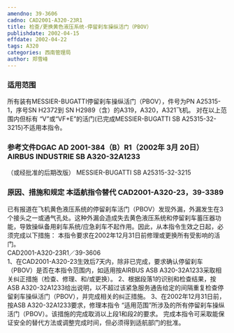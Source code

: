```yaml
---
amendno: 39-3606
cadno: CAD2001-A320-23R1
title: 检查/更换黄色液压系统-停留刹车操纵活门（PBOV）
publishdate: 2002-04-15
effdate: 2002-04-22
tags: A320
categories: 西南管理局
author: 郑雪峰
---
```


### 适用范围 
所有装有MESSIER-BUGATTI停留刹车操纵活门（PBOV），件号为PN A25315-1，序号SN H2372到 SN H2989（含）的A319，A320，A321飞机。    对在以上范围内但标有 “V”或“VF+E”的活门(已完成MESSIER-BUGATTI SB A25315-32-3215)不适用本指令。

### 参考文件DGAC AD 2001-384（B）R1（2002年 3月 20日） AIRBUS INDUSTRIE SB A320-32A1233
（或经批准的后期改版）
    MESSIER-BUGATTI SB A25315-32-3215

### 原因、措施和规定 本适航指令替代 CAD2001-A320-23，39-3389
已有报道在飞机黄色液压系统的停留刹车活门（PBOV）发现外漏，外漏发生在3个接头之一或通气孔处。这种外漏会造成失去黄色液压系统和停留刹车蓄压器功能，导致操纵备用刹车系统/应急刹车不起作用。因此，从本指令生效之日起，必须完成以下措施： 
    本指令要求在2002年12月31日前修理或更换所有受影响的活门。      
  CAD2001-A320-23R1／39-3606   
    1、在CAD2001-A320-23生效后7天内，除非已完成，要求确认停留刹车（PBOV）是否在本指令范围内，如适用按AIRBUS ASB A320-32A1233采取相关纠正措施（检查、修理、和/或更换）。 
    2、根据段落1的识别和检查结果，按ASB A320-32A1233给出说明，以不超过该紧急服务通告给定的间隔重复检查停留刹车操纵活门（PBOV），并完成相关的纠正措施。 
    3、在2002年12月31日前，按ASB A320-32A1233要求，修理本指令 “适用范围”所涉及的所有停留刹车操纵活门（PBOV）。该措施的完成取消以上段1和段2的要求。 
    完成本指令可采取能保证安全的替代方法或调整完成时间，但必须得到适航部门的批准。
